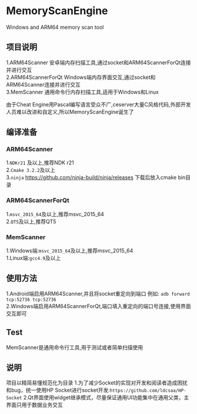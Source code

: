 # MemoryScanEngine
Windows and ARM64 memory scan tool 

## 项目说明
1.ARM64Scanner 安卓端内存扫描工具,通过socket和ARM64ScannerForQt连接并进行交互  
2.ARM64ScannerForQt Windows端内存界面交互,通过socket和ARM64Scanner连接并进行交互  
3.MemScanner 通用命令行内存扫描工具,适用于Windows和Linux  
 
由于Cheat Engine用Pascal编写语言受众不广,ceserver大量C风格代码,外部开发人员难以改进和自定义,所以MemoryScanEngine诞生了

## 编译准备
### ARM64Scanner
1.`NDKr21` 及以上,推荐NDK r21  
2.`Cmake 3.2.2`及以上  
3.`ninja` https://github.com/ninja-build/ninja/releases 下载后放入cmake bin目录

### ARM64ScannerForQt
1.`msvc_2015_64`及以上,推荐msvc_2015_64  
2.`QT5`及以上,推荐QT5  

### MemScanner
1.Windows端:`msvc_2015_64`及以上,推荐msvc_2015_64  
1.Linux端:`gcc4.9`及以上  

## 使用方法
1.Android端启用ARM64Scanner,并且将socket重定向到端口 例如: `adb forward tcp:52736 tcp:52736`  
2.Windows端启用ARM64ScannerForQt,端口填入重定向的端口号连接,使用界面交互即可  

## Test
MemScanner是通用命令行工具,用于测试或者简单扫描使用

## 说明 
项目以精简易懂规范化为目录 
1.为了减少Socket的实现对开发和阅读者造成困扰和bug，统一使用HP Socket进行socket开发:`https://github.com/ldcsaa/HP-Socket` 
2.Qt界面使用widget继承模式，尽量保证通用UI功能集中在通用父类，主界面只用于数据业务交互 
